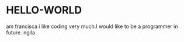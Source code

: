 # HELLO-WORLD

am francisca
i like coding very much.I would like to be a programmer in future.
ngila
